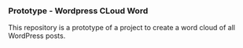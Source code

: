 ### Prototype  - Wordpress CLoud Word 

This repository is a prototype of a project to create a word cloud of all WordPress posts.

